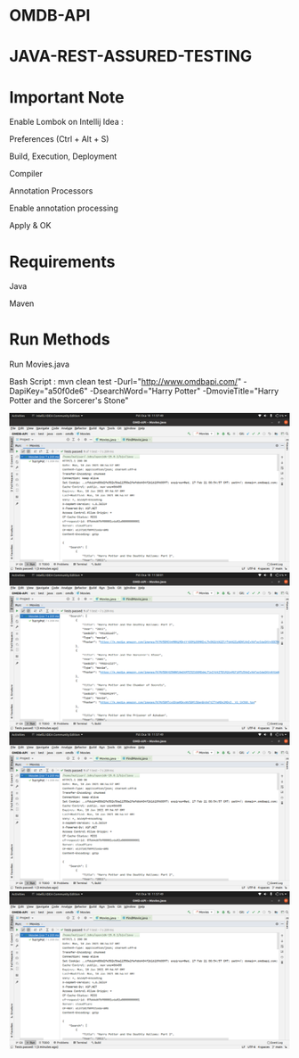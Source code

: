 # OMDB-API
# JAVA-REST-ASSURED-TESTING

# Important Note 

Enable Lombok on Intellij Idea :

Preferences (Ctrl + Alt + S)

Build, Execution, Deployment

Compiler

Annotation Processors

Enable annotation processing

Apply & OK


# Requirements
Java

Maven

# Run Methods
Run Movies.java

Bash Script : mvn clean test -Durl="http://www.omdbapi.com/" -DapiKey="a50f0de6" -DsearchWord="Harry Potter" -DmovieTitle="Harry Potter and the Sorcerer's Stone"

![Screenshot1](Screenshots/Screenshot%20from%202021-01-18%2011-57-49.png)
![Screenshot2](Screenshots/Screenshot%20from%202021-01-18%2011-58-01.png)
![Screenshot3](Screenshots/Screenshot%20from%202021-01-18%2011-57-49.png)
![Screenshot4](Screenshots/Screenshot%20from%202021-01-18%2011-57-49.png)

